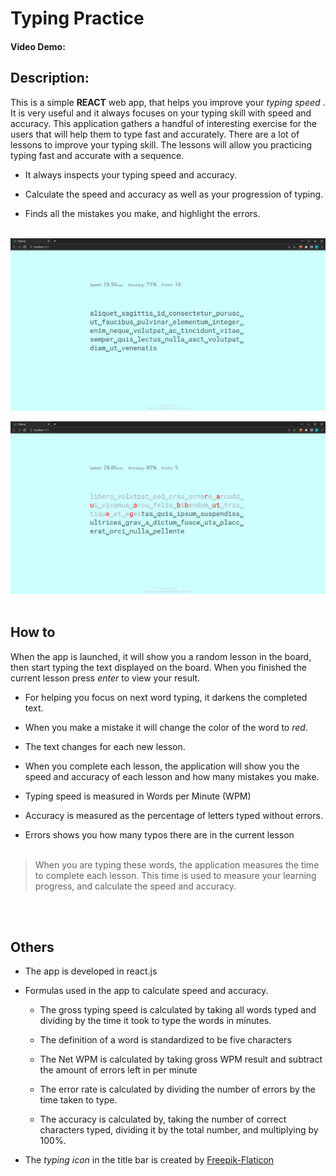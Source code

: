 # Typing Practice

#### Video Demo: <URL HERE>

## Description:

This is a simple **REACT** web app, that helps you improve your _typing speed_ . It is very useful and it always focuses on your typing skill with speed and accuracy. This application gathers a handful of interesting exercise for the users that will help them to type fast and accurately. There are a lot of lessons to improve your typing skill. The lessons will allow you practicing typing fast and accurate with a sequence.

- It always inspects your typing speed and accuracy.

- Calculate the speed and accuracy as well as your progression of typing.

- Finds all the mistakes you make, and highlight the errors. <br></br>

![home](/images/home.png)

![lesson](/images/lesson.png)<br></br>

## How to

When the app is launched, it will show you a random lesson in the board, then start typing the text displayed on the board. When you finished the current lesson press _enter_ to view your result.

- For helping you focus on next word typing, it darkens the completed text.

- When you make a mistake it will change the color of the word to _red_.

- The text changes for each new lesson.

- When you complete each lesson, the application will show you the speed and accuracy of each lesson and how many mistakes you make.

- Typing speed is measured in Words per Minute (WPM)

- Accuracy is measured as the percentage of letters typed without errors.

- Errors shows you how many typos there are in the current lesson<br></br>

> When you are typing these words, the application measures the time to complete each lesson. This time is used to measure your learning progress, and calculate the speed and accuracy.

<br></br>

## Others

- The app is developed in react.js

- Formulas used in the app to calculate speed and accuracy.

  - The gross typing speed is calculated by taking all words typed and dividing by the time it took to type the words in minutes.

  - The definition of a word is standardized to be five characters

  - The Net WPM is calculated by taking gross WPM result and subtract the amount of errors left in per minute

  - The error rate is calculated by dividing the number of errors by the time taken to type.

  - The accuracy is calculated by, taking the number of correct characters typed, dividing it by the total number, and multiplying by 100%.

- The _typing icon_ in the title bar is created by [Freepik-Flaticon](https://www.flaticon.com/free-icons/typing)
